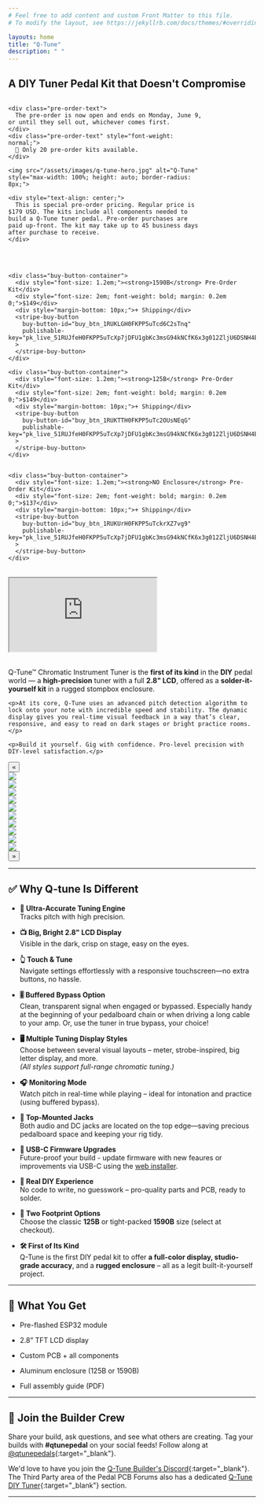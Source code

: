 ```yaml
---
# Feel free to add content and custom Front Matter to this file.
# To modify the layout, see https://jekyllrb.com/docs/themes/#overriding-theme-defaults

layouts: home
title: "Q-Tune"
description: " "
---
```


## A DIY Tuner Pedal Kit that Doesn't Compromise

<script async
  src="https://js.stripe.com/v3/buy-button.js">
</script>

<div style="display: flex; flex-wrap: wrap; gap: 2rem; align-items: flex-start;">

  <div style="flex: 0 0 400px;">

    <div class="pre-order-text">
      The pre-order is now open and ends on Monday, June 9, or until they sell out, whichever comes first.
    </div>
    <div class="pre-order-text" style="font-weight: normal;">
      🛒 Only 20 pre-order kits available.
    </div>

    <img src="/assets/images/q-tune-hero.jpg" alt="Q-Tune" style="max-width: 100%; height: auto; border-radius: 8px;">

    <div style="text-align: center;">
      This is special pre-order pricing. Regular price is $179 USD. The kits include all components needed to build a Q-Tune tuner pedal. Pre-order purchases are paid up-front. The kit may take up to 45 business days after purchase to receive.
    </div>

  </div>

  <div style="flex: 1; min-width: 300px;">

    <div class="buy-button-container">
      <div style="font-size: 1.2em;"><strong>1590B</strong> Pre-Order Kit</div>
      <div style="font-size: 2em; font-weight: bold; margin: 0.2em 0;">$149</div>
      <div style="margin-bottom: 10px;">+ Shipping</div>
      <stripe-buy-button
        buy-button-id="buy_btn_1RUKLGH0FKPP5uTcd6C2sTnq"
        publishable-key="pk_live_51RUJfeH0FKPP5uTcXp7jDFU1gbKc3msG94kNCfK6x3g012ZljU6DSNH4EIn0WJoV7gyhXUuPejjzDcQjGSrk3WnH00gznLkKEj"
      >
      </stripe-buy-button>
    </div>

    <div class="buy-button-container">
      <div style="font-size: 1.2em;"><strong>125B</strong> Pre-Order Kit</div>
      <div style="font-size: 2em; font-weight: bold; margin: 0.2em 0;">$149</div>
      <div style="margin-bottom: 10px;">+ Shipping</div>
      <stripe-buy-button
        buy-button-id="buy_btn_1RUKTTH0FKPP5uTc2OUsNEqG"
        publishable-key="pk_live_51RUJfeH0FKPP5uTcXp7jDFU1gbKc3msG94kNCfK6x3g012ZljU6DSNH4EIn0WJoV7gyhXUuPejjzDcQjGSrk3WnH00gznLkKEj"
      >
      </stripe-buy-button>
    </div>


    <div class="buy-button-container">
      <div style="font-size: 1.2em;"><strong>NO Enclosure</strong> Pre-Order Kit</div>
      <div style="font-size: 2em; font-weight: bold; margin: 0.2em 0;">$137</div>
      <div style="margin-bottom: 10px;">+ Shipping</div>
      <stripe-buy-button
        buy-button-id="buy_btn_1RUKUrH0FKPP5uTckrXZ7vg9"
        publishable-key="pk_live_51RUJfeH0FKPP5uTcXp7jDFU1gbKc3msG94kNCfK6x3g012ZljU6DSNH4EIn0WJoV7gyhXUuPejjzDcQjGSrk3WnH00gznLkKEj"
      >
      </stripe-buy-button>
    </div>
  </div>

</div>

<br/>

<div class="embed-container">
  <iframe
    src="https://www.youtube.com/embed/gKlhl48I9eU"
    allowfullscreen>
  </iframe>
</div>

<br/>

<div style="display: flex; flex-wrap: wrap; gap: 2rem; align-items: flex-start;">

  <div style="flex: 1; min-width: 300px;">
    <p>Q-Tune™ Chromatic Instrument Tuner is the <strong>first of its kind</strong> in the <strong>DIY</strong> pedal world — a <strong>high-precision</strong> tuner with a full <strong>2.8&quot; LCD</strong>, offered as a <strong>solder-it-yourself kit</strong> in a rugged stompbox enclosure.</p>

    <p>At its core, Q-Tune uses an advanced pitch detection algorithm to lock onto your note with incredible speed and stability. The dynamic display gives you real-time visual feedback in a way that’s clear, responsive, and easy to read on dark stages or bright practice rooms.</p>

    <p>Build it yourself. Gig with confidence. Pro-level precision with DIY-level satisfaction.</p>
  </div>

</div>

<div class="glider-contain">
  <button class="glider-prev">«</button>
  <div class="glider">
    <div><img src="/assets/images/01-q-tune-product-shot.jpg"></div>
    <div><img src="/assets/images/02-q-tune-product-shot.jpg"></div>
    <div><img src="/assets/images/03-q-tune-product-shot.jpg"></div>
    <div><img src="/assets/images/04-q-tune-product-shot.jpg"></div>
    <div><img src="/assets/images/05-q-tune-product-shot.jpg"></div>
    <div><img src="/assets/images/06-q-tune-product-shot.jpg"></div>
    <div><img src="/assets/images/07-q-tune-product-shot.jpg"></div>
    <div><img src="/assets/images/08-q-tune-product-shot.jpg"></div>
    <div><img src="/assets/images/09-q-tune-product-shot.jpg"></div>
    <div><img src="/assets/images/10-q-tune-product-shot.jpg"></div>
  </div>
  <button class="glider-next">»</button>
  <div class="dots"></div>
</div>

<hr/>

## ✅ Why Q-tune Is Different

- **🔬 Ultra-Accurate Tuning Engine**<br/>Tracks pitch with high precision.

- **📺 Big, Bright 2.8" LCD Display**<br/>Visible in the dark, crisp on stage, easy on the eyes.

- **👆 Touch & Tune**<br/>Navigate settings effortlessly with a responsive touchscreen—no extra buttons, no hassle.

- **🎚️ Buffered Bypass Option**<br/>Clean, transparent signal when engaged or bypassed. Especially handy at the beginning of your pedalboard chain or when driving a long cable to your amp. Or, use the tuner in true bypass, your choice!

- **🖥️ Multiple Tuning Display Styles**<br/>Choose between several visual layouts – meter, strobe-inspired, big letter display, and more.<br/>_(All styles support full-range chromatic tuning.)_

- **🎧 Monitoring Mode**<br/>Watch pitch in real-time while playing – ideal for intonation and practice (using buffered bypass).

- **📐 Top-Mounted Jacks**<br/>Both audio and DC jacks are located on the top edge—saving precious pedalboard space and keeping your rig tidy.

- **🔌 USB-C Firmware Upgrades**<br/>Future-proof your build - update firmware with new feaures or improvements via USB-C using the [web installer](/install).

- **🧰 Real DIY Experience**<br/>No code to write, no guesswork – pro-quality parts and PCB, ready to solder.

- **📏 Two Footprint Options**<br/>Choose the classic **125B** or tight-packed **1590B** size (select at checkout).

- **🛠️ First of Its Kind**<br/>Q-Tune is the first DIY pedal kit to offer **a full-color display, studio-grade accuracy**, and a **rugged enclosure** – all as a legit built-it-yourself project.

<hr/>

## 🔧 What You Get

- Pre-flashed ESP32 module

- 2.8” TFT LCD display

- Custom PCB + all components

- Aluminum enclosure (125B or 1590B)

- Full assembly guide (PDF)

<hr/>

## 💬 Join the Builder Crew

Share your build, ask questions, and see what others are creating. Tag your builds with **#qtunepedal** on your social feeds! Follow along at [@qtunepedals](https://www.instagram.com/qtunepedal){:target="_blank"}.

We'd love to have you join the [Q-Tune Builder's Discord](https://discord.gg/evtjkEj9GX){:target="_blank"}. The Third Party area of the Pedal PCB Forums also has a dedicated [Q-Tune DIY Tuner](https://forum.pedalpcb.com/forums/qtune/){:target="_blank"} section.

<hr/>

<div style="display: flex; justify-content: center;">
<script async data-uid="78153b5199" src="https://q-tune.kit.com/78153b5199/index.js"></script>
</div>